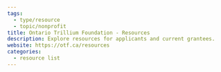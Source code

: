 ```yaml
---
tags:
  - type/resource
  - topic/nonprofit
title: Ontario Trillium Foundation - Resources
description: Explore resources for applicants and current grantees.
website: https://otf.ca/resources
categories:
  - resource list
---
```

